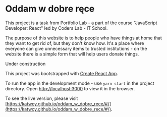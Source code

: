 # Oddam w dobre ręce

This project is a task from Portfolio Lab - a part of the course "JavaScript Developer: React" led by Coders Lab - IT School.

The purpose of this website is to help people who have things at home that they want to get rid of, but they don't know how. It's a place where everyone can give unnecessary items to trusted institutions - on the website there is a simple form that will help users donate things.

Under construction

This project was bootstrapped with [Create React App](https://github.com/facebook/create-react-app).

To run the app in the development mode - use `yarn start` in the project directory.
Open [http://localhost:3000](http://localhost:3000) to view it in the browser.

To see the live version, please visit [https://katwoy.github.io/oddam_w_dobre_rece/#/](https://katwoy.github.io/oddam_w_dobre_rece/#/).